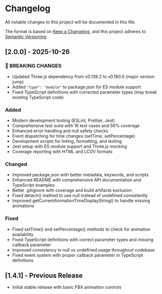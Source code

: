 # Changelog

All notable changes to this project will be documented in this file.

The format is based on [Keep a Changelog](https://keepachangelog.com/en/1.0.0/),
and this project adheres to [Semantic Versioning](https://semver.org/spec/v2.0.0.html).

## [2.0.0] - 2025-10-26

### 🚨 BREAKING CHANGES

- Updated Three.js dependency from v0.139.2 to v0.180.0 (major version jump)
- Added `"type": "module"` to package.json for ES module support
- Fixed TypeScript definitions with corrected parameter types (may break existing TypeScript code)

### Added

- Modern development tooling (ESLint, Prettier, Jest)
- Comprehensive test suite with 16 test cases and 56% coverage
- Enhanced error handling and null safety checks
- Event dispatching for time changes (setTime, setPercentage)
- Development scripts for linting, formatting, and testing
- Jest setup with ES module support and Three.js mocking
- Coverage reporting with HTML and LCOV formats

### Changed

- Improved package.json with better metadata, keywords, and scripts
- Enhanced README with comprehensive API documentation and TypeScript examples
- Better .gitignore with coverage and build artifacts exclusion
- Fixed detach() method to use null instead of undefined consistently
- Improved getCurrentAnimationTimeDisplayString() to handle missing animations

### Fixed

- Fixed setTime() and setPercentage() methods to check for animation availability
- Fixed TypeScript definitions with correct parameter types and missing callback parameter
- Improved consistency in null vs undefined usage throughout codebase
- Fixed event system with proper callback parameter in TypeScript definitions

## [1.4.1] - Previous Release

- Initial stable release with basic FBX animation controls
